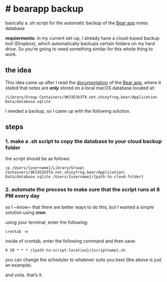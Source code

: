 # **# bearapp backup**
basically a .sh script for the automatic backup of the  [Bear app](https://bear.app) notes database

**requierments**: in my current set-up, I already have a cloud-based backup tool (Dropbox), which automatically backups certain folders on my hard drive. So you’re going to need something similar for this whole thing to work.

## the idea
This idea came up after I read the [documentation](https://bear.app/faq/where-are-bears-notes-located/) of the [Bear app](https://bear.app), where it stated that notes are ***only*** stored on a local macOS database located at: 

`/Library/Group Containers/9K33E3U3T4.net.shinyfrog.bear/Application Data/database.sqlite`

I needed a backup, so I came up with the following solution.

## steps

### 1. make a .sh script to copy the database to your cloud backup folder

the script should be as follows:

```
cp /Users/{username}/Library/Group\ Containers/9K33E3U3T4.net.shinyfrog.bear/Application\ Data/database.sqlite /Users/{username}/{path-to-cloud-folder}

```

### 2. automate the process to make sure that the script runs at 8 PM every day

so I ~know~ that there are better ways to do this, but I wanted a simple solution using **cron**. 

using your terminal, enter the following:

`crontab -e`

inside of crontab, enter the following command and then save:

```
0 20 * * * /{path-to-script-location}/{scriptname}.sh
```

you can change the scheduler to whatever suits you best (the above is just an example).

and voila. that’s it.
